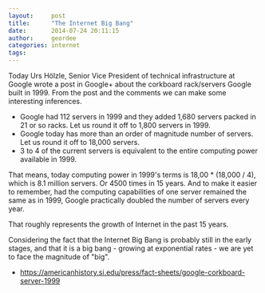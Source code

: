 ```yaml
---
layout:     post
title:      "The Internet Big Bang"
date:       2014-07-24 20:11:15
author:     geordee
categories: internet
tags:
---
```


Today Urs Hölzle, Senior Vice President of technical infrastructure at Google wrote a post in Google+ about the corkboard rack/servers Google built in 1999. From the post and the comments we can make some interesting inferences.

* Google had 112 servers in 1999 and they added 1,680 servers packed in 21 or so racks. Let us round it off to 1,800 servers in 1999.
* Google today has more than an order of magnitude number of servers. Let us round it off to 18,000 servers.
* 3 to 4 of the current servers is equivalent to the entire computing power available in 1999.

That means, today computing power in 1999's terms is 18,00 * (18,000 / 4), which is 8.1 million servers. Or 4500 times in 15 years. And to make it easier to remember, had the computing capabilities of one server remained the same as in 1999, Google practically doubled the number of servers every year.

That roughly represents the growth of Internet in the past 15 years.

Considering the fact that the Internet Big Bang is probably still in the early stages, and that it is a big bang - growing at exponential rates - we are yet to face the magnitude of "big".

* https://americanhistory.si.edu/press/fact-sheets/google-corkboard-server-1999